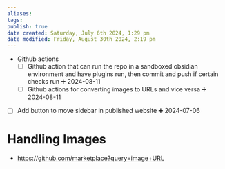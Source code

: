 ```yaml
---
aliases: 
tags: 
publish: true
date created: Saturday, July 6th 2024, 1:29 pm
date modified: Friday, August 30th 2024, 2:19 pm
---
```


- Github actions
	- [ ] Github action that can run the repo in a sandboxed obsidian environment and have plugins run, then commit and push if certain checks run ➕ 2024-08-11
	- [ ] Github actions for converting images to URLs and vice versa ➕ 2024-08-11
- [ ] Add button to move sidebar in published website ➕ 2024-07-06

# Handling Images

- https://github.com/marketplace?query=image+URL